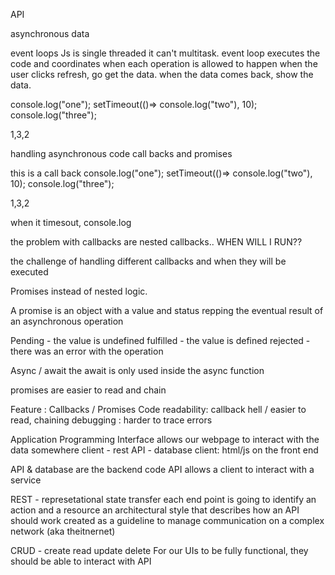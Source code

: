 API

asynchronous data

event loops
Js is single threaded it can't multitask. 
event loop executes the code and coordinates when each operation is allowed to happen
when the user clicks refresh, go get the data. when the data comes back, show the data.

console.log("one");
setTimeout(()=>
    console.log("two"), 10);
console.log("three");

1,3,2

handling asynchronous code
call backs and promises

this is a call back
console.log("one");
setTimeout(()=>
    console.log("two"), 10);
console.log("three");

1,3,2

when it timesout, console.log

the problem with callbacks are nested callbacks.. WHEN WILL I RUN??

the challenge of handling different callbacks and when they will be executed

Promises
instead of nested logic. 

A promise is an object with a value and status repping the eventual result of an asynchronous operation

Pending - the value is undefined
fulfilled - the value is defined
rejected - there was an error with the operation

Async / await
the await is only used inside the async function

promises are easier to read and chain

Feature : Callbacks / Promises
Code readability: callback hell / easier to read, chaining
debugging : harder to trace errors


Application Programming Interface
allows our webpage to interact with the data somewhere
client - rest API - database
client: html/js on the front end

API & database are the backend code
API allows a client to interact with a service

REST - represetational state transfer
each end point is going to identify an action and a resource
an architectural style that describes how an API should work
created as a guideline to manage communication on a complex network (aka theitnernet)

CRUD - create read update delete
For our UIs to be fully functional, they should be able to interact with API